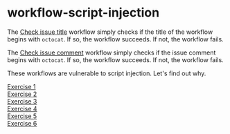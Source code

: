# workflow-script-injection

The [Check issue title](.github/workflows/check-issue-title.yml) workflow simply checks if the title of the workflow begins with `octocat`. If so, the workflow succeeds. If not, the workflow fails.

The [Check issue comment](.github/workflows/check-issue-comment.yml) workflow simply checks if the issue comment begins with `octocat`. If so, the workflow succeeds. If not, the workflow fails.

These workflows are vulnerable to script injection. Let's find out why.

[Exercise 1](./exercises/exercise-1.md)  
[Exercise 2](./exercises/exercise-2.md)  
[Exercise 3](./exercises/exercise-3.md)  
[Exercise 4](./exercises/exercise-4.md)  
[Exercise 5](./exercises/exercise-5.md)  
[Exercise 6](./exercises/exercise-6.md)  
